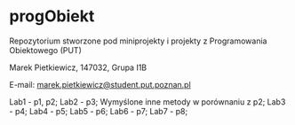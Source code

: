 # progObiekt
Repozytorium stworzone pod miniprojekty i projekty z Programowania Obiektowego (PUT)

Marek Pietkiewicz, 147032, Grupa I1B

E-mail: marek.pietkiewicz@student.put.poznan.pl

Lab1 - p1, p2;
Lab2 - p3; Wymyślone inne metody w porównaniu z p2;
Lab3 - p4;
Lab4 - p5;
Lab5 - p6;
Lab6 - p7;
Lab7 - p8;
